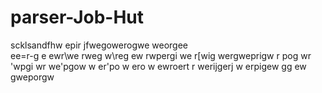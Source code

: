 # parser-Job-Hut
scklsandfhw epir jfwegowerogwe  weorgee\
ee=r-g e
ewr\we rweg w\reg
ew rwpergi we
r[wig wergweprigw r
pog wr
'wpgi wr
we'pgow w
er'po w
ero w ewroert r werijgerj 
w
erpigew gg ew gweporgw
 